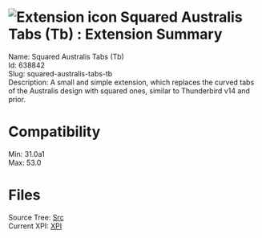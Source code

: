 # ![Extension icon](https://addons.thunderbird.net/user-media/addon_icons/638/638842-64.png?modified=1494771620) Squared Australis Tabs (Tb) : Extension Summary

Name: Squared Australis Tabs (Tb)  
Id: 638842  
Slug: squared-australis-tabs-tb  
Description: A small and simple extension, which replaces the curved tabs of the Australis design with squared ones, similar to Thunderbird v14 and prior.
  

# Compatibility
Min: 31.0a1  
Max: 53.0  

# Files

Source Tree: [Src](C:/Dev/Thunderbird/ThunderKdB/xall/xOther/638842-squared-australis-tabs-tb/src)  
Current XPI: [XPI](C:/Dev/Thunderbird/ThunderKdB/xall/xOther/638842-squared-australis-tabs-tb/xpi)  



